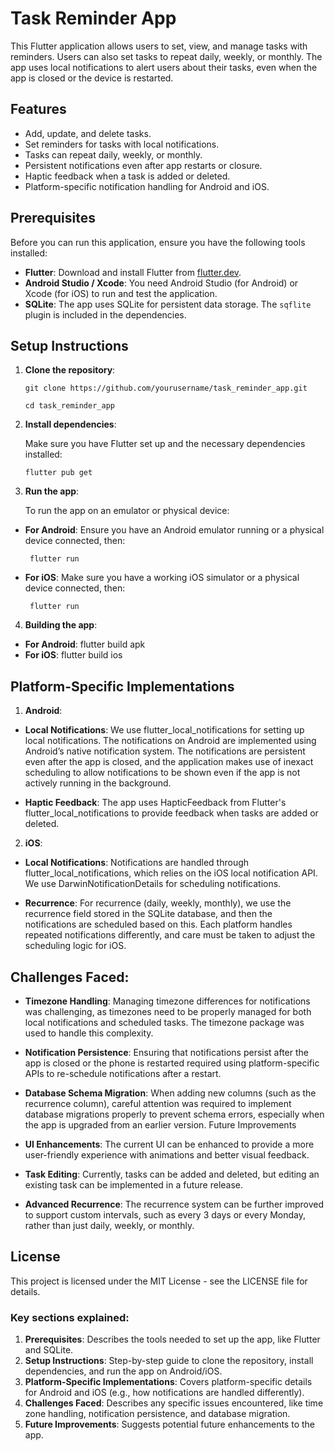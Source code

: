 # Task Reminder App

This Flutter application allows users to set, view, and manage tasks with reminders. Users can also set tasks to repeat daily, weekly, or monthly. The app uses local notifications to alert users about their tasks, even when the app is closed or the device is restarted.

## Features

- Add, update, and delete tasks.
- Set reminders for tasks with local notifications.
- Tasks can repeat daily, weekly, or monthly.
- Persistent notifications even after app restarts or closure.
- Haptic feedback when a task is added or deleted.
- Platform-specific notification handling for Android and iOS.

## Prerequisites

Before you can run this application, ensure you have the following tools installed:

- **Flutter**: Download and install Flutter from [flutter.dev](https://flutter.dev).
- **Android Studio / Xcode**: You need Android Studio (for Android) or Xcode (for iOS) to run and test the application.
- **SQLite**: The app uses SQLite for persistent data storage. The `sqflite` plugin is included in the dependencies.

## Setup Instructions

1. **Clone the repository**:
   
       git clone https://github.com/yourusername/task_reminder_app.git
   
       cd task_reminder_app

3. **Install dependencies**:   

   Make sure you have Flutter set up and the necessary dependencies installed:

       flutter pub get

3. **Run the app**:

   To run the app on an emulator or physical device:

- **For Android**: Ensure you have an Android emulator running or a physical device connected, then:

       flutter run

- **For iOS**: Make sure you have a working iOS simulator or a physical device connected, then:

       flutter run

4. **Building the app**:

- **For Android**:
         flutter build apk
- **For iOS**:
         flutter build ios


## Platform-Specific Implementations

1. **Android**:

- **Local Notifications**: We use flutter_local_notifications for setting up local notifications. The notifications on Android are implemented using Android’s native notification system. The notifications are persistent even after the app is closed, and the application makes use of inexact scheduling to allow notifications to be shown even if the app is not actively running in the background.

- **Haptic Feedback**: The app uses HapticFeedback from Flutter's flutter_local_notifications to provide feedback when tasks are added or deleted.

2. **iOS**:

- **Local Notifications**: Notifications are handled through flutter_local_notifications, which relies on the iOS local notification API. We use DarwinNotificationDetails for scheduling notifications.

- **Recurrence**: For recurrence (daily, weekly, monthly), we use the recurrence field stored in the SQLite database, and then the notifications are scheduled based on this. Each platform handles repeated notifications differently, and care must be taken to adjust the scheduling logic for iOS.

## Challenges Faced:

- **Timezone Handling**: Managing timezone differences for notifications was challenging, as timezones need to be properly managed for both local notifications and scheduled tasks. The timezone package was used to handle this complexity.

- **Notification Persistence**: Ensuring that notifications persist after the app is closed or the phone is restarted required using platform-specific APIs to re-schedule notifications after a restart.

- **Database Schema Migration**: When adding new columns (such as the recurrence column), careful attention was required to implement database migrations properly to prevent schema errors, especially when the app is upgraded from an earlier version.
Future Improvements

- **UI Enhancements**: The current UI can be enhanced to provide a more user-friendly experience with animations and better visual feedback.

- **Task Editing**: Currently, tasks can be added and deleted, but editing an existing task can be implemented in a future release.

- **Advanced Recurrence**: The recurrence system can be further improved to support custom intervals, such as every 3 days or every Monday, rather than just daily, weekly, or monthly.

## License

This project is licensed under the MIT License - see the LICENSE file for details.

### Key sections explained:

1. **Prerequisites**: Describes the tools needed to set up the app, like Flutter and SQLite.
2. **Setup Instructions**: Step-by-step guide to clone the repository, install dependencies, and run the app on Android/iOS.
3. **Platform-Specific Implementations**: Covers platform-specific details for Android and iOS (e.g., how notifications are handled differently).
4. **Challenges Faced**: Describes any specific issues encountered, like time zone handling, notification persistence, and database migration.
5. **Future Improvements**: Suggests potential future enhancements to the app.
